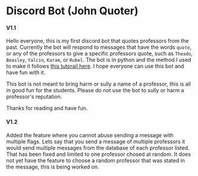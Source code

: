 # Discord Bot (John Quoter)

#### V1.1
Hello everyone, this is my first discord bot that quotes professors from the past. Currently the bot will respond to messages that have the words `quote`, or any of the professors to give a specific professors quote, such as `Theado`, `Beasley`, `Yalcin`, `Karam`, or `Rubel`. The bot is in python and the method I used to make it follows [this tutorail here](https://www.youtube.com/watch?v=SPTfmiYiuok). I hope everyone can use this bot and have fun with it.

This bot is not meant to bring harm or sully a name of a professor, this  is all in good fun for the students. Please do not use the bot to sully or harm a professor's reputation.

Thanks for reading and have fun.

#### V1.2
Added the feature where you cannot abuse sending a message with multiple flags. Lets say that you send a message of multiple professors it would send multiple messages from the database of each professor listed. That has been fixed and limited to one professor chosed at random. It does not yet have the feature to choose a random professor that was stated in the message, this is being worked on.

